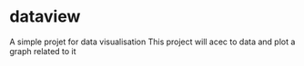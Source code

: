 # dataview
A simple projet for data visualisation
This project will acec to data and plot a graph related to it
